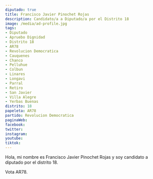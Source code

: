 ```yaml
---
diputado: true
title: Francisco Javier Pinochet Rojas
description: Candidato/a a Diputado/a por el Distrito 18
image: /media/ad-profile.jpg
tags:
- Diputado
- Apruebo Dignidad
- Distrito 18
- AR78
- Revolucion Democratica
- Cauquenes
- Chanco
- Pelluhue
- Colbun
- Linares
- Longavi
- Parral
- Retiro
- San Javier
- Villa Alegre
- Yerbas Buenas
distrito: 18
papeleta: AR78
partido: Revolucion Democratica
paginaWeb:
facebook:
twitter:
instagram:
youtube:
tiktok:
---
```

Hola, mi nombre es Francisco Javier Pinochet Rojas y soy candidato a diputado por el distrito 18.

Vota AR78.
